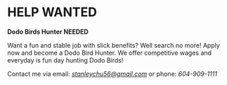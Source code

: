 # HELP WANTED
**Dodo Birds Hunter NEEDED**

Want a fun and stable job with slick benefits? Well search no more! Apply now and become a Dodo Bird Hunter.
We offer competitive wages and everyday is fun day hunting Dodo Birds!

Contact me via email: *stanleychu56@gmail.com* or phone: *604-909-1111*